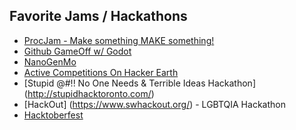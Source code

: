## Favorite Jams / Hackathons
* [ProcJam - Make something MAKE something!](http://www.procjam.com/art/)
* [Github GameOff w/ Godot](https://godotengine.org/article/get-ready-github-gameoff-godot)
* [NanoGenMo](https://github.com/NaNoGenMo)
* [Active Competitions On Hacker Earth](https://www.hackerearth.com/challenges/)
* [Stupid @#!! No One Needs & Terrible Ideas Hackathon] (http://stupidhacktoronto.com/)
* [HackOut] (https://www.swhackout.org/) - LGBTQIA Hackathon
* [Hacktoberfest](https://hacktoberfest.digitalocean.com/)
